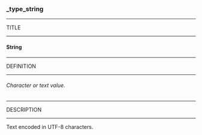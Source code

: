 ### _type_string



------
TITLE

------

#### String



------
DEFINITION

------

###### Character or text value.



------
DESCRIPTION

------

Text encoded in UTF-8 characters.